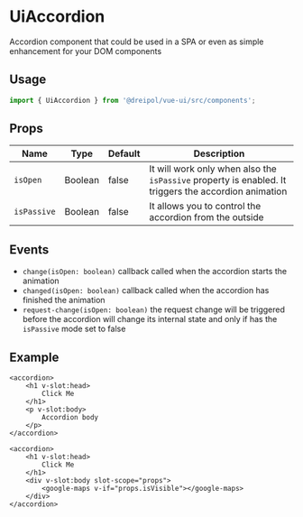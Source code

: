 # UiAccordion
Accordion component that could be used in a SPA or even as simple enhancement for your DOM components

## Usage
```js
import { UiAccordion } from '@dreipol/vue-ui/src/components';
```

## Props
| Name | Type | Default | Description
| --- | --- | ---| ---|
|`isOpen` |Boolean| false | It will work only when also the `isPassive` property is enabled. It triggers the accordion animation
|`isPassive` |Boolean| false | It allows you to control the accordion from the outside

## Events
-  `change(isOpen: boolean)` callback called when the accordion starts the animation
-  `changed(isOpen: boolean)` callback called when the accordion has finished the animation
-  `request-change(isOpen: boolean)` the request change will be triggered before the accordion will change its internal state and only if has the `isPassive` mode set to false

## Example
```vue
<accordion>
    <h1 v-slot:head>
        Click Me
    </h1>
    <p v-slot:body>
        Accordion body
    </p>
</accordion>
    
<accordion>
    <h1 v-slot:head>
        Click Me
    </h1>
    <div v-slot:body slot-scope="props">
        <google-maps v-if="props.isVisible"></google-maps>
    </div>
</accordion>
```

